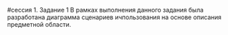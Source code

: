 #сессия 1. Задание 1
В рамках выполнения данного задания была разработана диаграмма сценариев ичпользования на основе описания предметной области.
